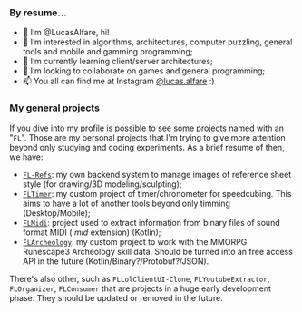 ### By resume...

- 👋 I’m @LucasAlfare, hi!
- 👀 I’m interested in algorithms, architectures, computer puzzling, general tools and mobile and gamming programming;
- 🌱 I’m currently learning client/server architectures;
- 💞️ I’m looking to collaborate on games and general programming;
- 📫 You all can find me at Instagram [@lucas.alfare](https://www.instagram.com/lucas.alfare/) :)

### My general projects

If you dive into my profile is possible to see some projects named with an "`FL`". Those are my personal projects that I'm trying to give more attention beyond only studying and coding experiments. As a brief resume of then, we have:

- [`FL-Refs`](https://github.com/LucasAlfare/FL-Refs): my own backend system to manage images of reference sheet style (for drawing/3D modeling/sculpting);
- [`FLTimer`](https://github.com/LucasAlfare/FLTimer/tree/view_modeling): my custom project of timer/chronometer for speedcubing. This aims to have a lot of another tools beyond only timming (Desktop/Mobile);
- [`FLMidi`](https://github.com/LucasAlfare/FLEngine): project used to extract information from binary files of sound format MIDI (_.mid_ extension) (Kotlin);
- [`FLArcheology`](https://github.com/LucasAlfare/FLArcheology): my custom project to work with the MMORPG Runescape3 Archeology skill data. Should be turned into an free access API in the future (Kotlin/Binary?/Protobuf?/JSON).

There's also other, such as `FLLolClientUI-Clone`, `FLYoutubeExtractor`, `FLOrganizer`, `FLConsumer` that are projects in a huge early development phase. They should be updated or removed in the future.
